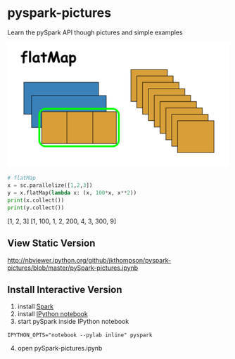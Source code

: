 # pyspark-pictures
Learn the pySpark API though pictures and simple examples

![](./images/pyspark-page4.svg)

```python
# flatMap
x = sc.parallelize([1,2,3])
y = x.flatMap(lambda x: (x, 100*x, x**2))
print(x.collect())
print(y.collect())
```
[1, 2, 3]
[1, 100, 1, 2, 200, 4, 3, 300, 9]

## View Static Version
http://nbviewer.ipython.org/github/jkthompson/pyspark-pictures/blob/master/pySpark-pictures.ipynb

## Install Interactive Version
1. install [Spark](https://spark.apache.org/)
2. install [IPython notebook](http://ipython.org/notebook.html)
3. start pySpark inside IPython notebook

```
IPYTHON_OPTS="notebook --pylab inline" pyspark
```

4) open pySpark-pictures.ipynb 

